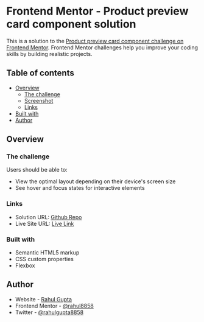 # Frontend Mentor - Product preview card component solution

This is a solution to the [Product preview card component challenge on Frontend Mentor](https://www.frontendmentor.io/challenges/product-preview-card-component-GO7UmttRfa). Frontend Mentor challenges help you improve your coding skills by building realistic projects. 

## Table of contents

- [Overview](#overview)
  - [The challenge](#the-challenge)
  - [Screenshot](#screenshot)
  - [Links](#links)
- [Built with](#built-with)
- [Author](#author)

## Overview

### The challenge

Users should be able to:

- View the optimal layout depending on their device's screen size
- See hover and focus states for interactive elements

### Links

- Solution URL: [Github Repo](https://github.com/rahul8858/ProductCard)
- Live Site URL: [Live Link](https://rahul8858.github.io/ProductCard/)


### Built with

- Semantic HTML5 markup
- CSS custom properties
- Flexbox

## Author

- Website - [Rahul Gupta](https://rahulio.netlify.app/)
- Frontend Mentor - [@rahul8858](https://www.frontendmentor.io/profile/rahul8858)
- Twitter - [@rahulgupta8858](https://www.twitter.com/rahulgupta8858)

